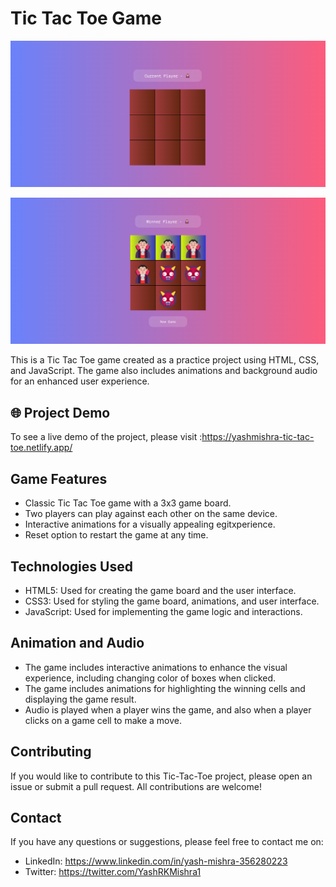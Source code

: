 # Tic Tac Toe Game

![Screenshot](./assects/Screenshot%20(257).png)

![Screenshot](./assects/Screenshot%20(258).png)

This is a Tic Tac Toe game created as a practice project using HTML, CSS, and JavaScript. The game also includes animations and background audio for an enhanced user experience.

## 🌐 Project Demo 

To see a live demo of the project, please visit :https://yashmishra-tic-tac-toe.netlify.app/

## Game Features

- Classic Tic Tac Toe game with a 3x3 game board.
- Two players can play against each other on the same device.
- Interactive animations for a visually appealing egitxperience.
- Reset option to restart the game at any time.

## Technologies Used

- HTML5: Used for creating the game board and the user interface.
- CSS3: Used for styling the game board, animations, and user interface.
- JavaScript: Used for implementing the game logic and interactions.

## Animation and Audio

- The game includes interactive animations to enhance the visual experience, including changing color of boxes when clicked.
- The game includes animations for highlighting the winning cells and displaying the game result.
- Audio is played when a player wins the game, and also when a player clicks on a game cell to make a move.


## Contributing

If you would like to contribute to this Tic-Tac-Toe project, please open an issue or submit a pull request. All contributions are welcome!


## Contact 

If you have any questions or suggestions, please feel free to contact me on:

- LinkedIn: https://www.linkedin.com/in/yash-mishra-356280223
- Twitter: https://twitter.com/YashRKMishra1




